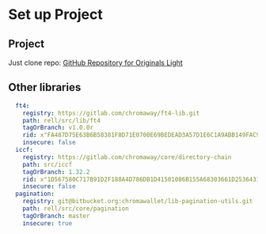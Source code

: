 # Set up Project

## Project

Just clone repo:
[GitHub Repository for Originals Light](https://github.com/matCzelusniak/originals-light)

## Other libraries

```yaml
  ft4:
    registry: https://gitlab.com/chromaway/ft4-lib.git
    path: rell/src/lib/ft4
    tagOrBranch: v1.0.0r
    rid: x"FA487D75E63B6B58381F8D71E0700E69BEDEAD3A57D1E6C1A9ABB149FAC9E65F"
    insecure: false
  iccf:
    registry: https://gitlab.com/chromaway/core/directory-chain
    path: src/iccf
    tagOrBranch: 1.32.2
    rid: x"1D567580C717B91D2F188A4D786DB1D41501086B155A68303661D25364314A4D"
    insecure: false
  pagination:
    registry: git@bitbucket.org:chromawallet/lib-pagination-utils.git
    path: rell/src/core/pagination
    tagOrBranch: master
    insecure: true
